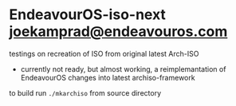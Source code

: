# EndeavourOS-iso-next <joekamprad@endeavouros.com>
testings on recreation of ISO from original latest Arch-ISO
* currently not ready, but almost working, a reimplemantation of EndeavourOS changes into latest archiso-framework


to build run `./mkarchiso` from source directory
